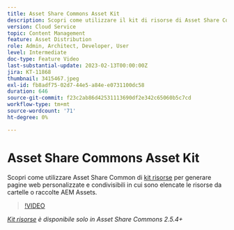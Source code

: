 ```yaml
---
title: Asset Share Commons Asset Kit
description: Scopri come utilizzare il kit di risorse di Asset Share Common per generare pagine web personalizzate e condivisibili in cui sono elencate le risorse delle cartelle o raccolte AEM Assets.
version: Cloud Service
topic: Content Management
feature: Asset Distribution
role: Admin, Architect, Developer, User
level: Intermediate
doc-type: Feature Video
last-substantial-update: 2023-02-13T00:00:00Z
jira: KT-11868
thumbnail: 3415467.jpeg
exl-id: fb8adf75-02d7-44e5-a84e-e0731100dc58
duration: 646
source-git-commit: f23c2ab86d42531113690df2e342c65060b5c7cd
workflow-type: tm+mt
source-wordcount: '71'
ht-degree: 0%

---
```


# Asset Share Commons Asset Kit

Scopri come utilizzare Asset Share Common di [kit risorse](https://opensource.adobe.com/asset-share-commons/pages/asset-kit/overview/) per generare pagine web personalizzate e condivisibili in cui sono elencate le risorse da cartelle o raccolte AEM Assets.

>[!VIDEO](https://video.tv.adobe.com/v/3415467?quality=12&learn=on)

_[Kit risorse](https://opensource.adobe.com/asset-share-commons/pages/asset-kit/overview/) è disponibile solo in Asset Share Commons 2.5.4+_
